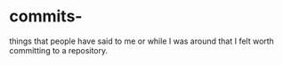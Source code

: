 # commits-
things that people have said to me or while I was around that I felt worth committing to a repository.
